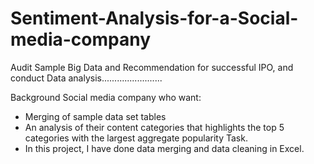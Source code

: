 # Sentiment-Analysis-for-a-Social-media-company
Audit Sample Big Data and Recommendation for successful IPO, and conduct Data analysis........................

Background
Social media company who want:

- Merging of sample data set tables
- An analysis of their content categories that highlights the top 5 categories with the largest aggregate popularity
Task.
- In this project, I have done data merging and data cleaning in Excel.

